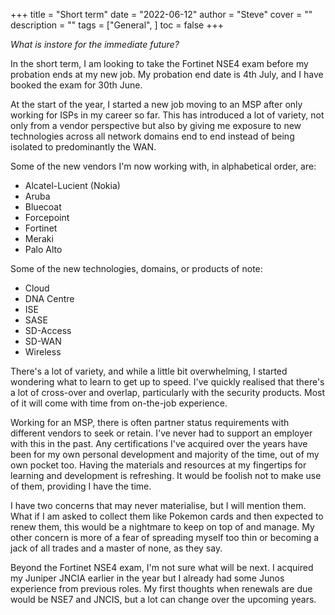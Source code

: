 +++
title = "Short term"
date = "2022-06-12"
author = "Steve"
cover = ""
description = ""
tags = ["General", ]
toc = false
+++

_What is instore for the immediate future?_

In the short term, I am looking to take the Fortinet NSE4 exam before my probation ends at my new job. My probation end date is 4th July, and I have booked the exam for 30th June. 

At the start of the year, I  started a new job moving to an MSP after only working for ISPs in my career so far. This has introduced a lot of variety, not only from a vendor perspective but also by giving me exposure to new technologies across all network domains end to end instead of being isolated to predominantly the WAN. 

Some of the new vendors I'm now working with, in alphabetical order, are:

+ Alcatel-Lucient (Nokia)
+ Aruba 
+ Bluecoat
+ Forcepoint
+ Fortinet
+ Meraki
+ Palo Alto 

Some of the new technologies, domains, or products of note: 

+ Cloud
+ DNA Centre
+ ISE
+ SASE
+ SD-Access
+ SD-WAN
+ Wireless

There's a lot of variety, and while a little bit overwhelming, I started wondering what to learn to get up to speed. I've quickly realised that there's a lot of cross-over and overlap, particularly with the security products. Most of it will come with time from on-the-job experience.

Working for an MSP, there is often partner status requirements with different vendors to seek or retain. I've never had to support an employer with this in the past. Any certifications I've acquired over the years have been for my own personal development and majority of the time, out of my own pocket too. Having the materials and resources at my fingertips for learning and development is refreshing. It would be foolish not to make use of them, providing I have the time. 

I have two concerns that may never materialise, but I will mention them. What if I am asked to collect them like Pokemon cards and then expected to renew them, this would be a nightmare to keep on top of and manage. My other concern is more of a fear of spreading myself too thin or becoming a jack of all trades and a master of none, as they say.

Beyond the Fortinet NSE4 exam, I'm not sure what will be next. I acquired my Juniper JNCIA earlier in the year but I already had some Junos experience from previous roles. My first thoughts when renewals are due would be NSE7 and JNCIS, but a lot can change over the upcoming years.
